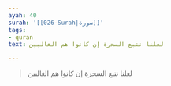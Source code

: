 ```yaml
---
ayah: 40
surah: '[[026-Surah|سورة]]'
tags:
- quran
text: لعلنا نتبع السحرة إن كانوا هم الغالبين

---
```

> لعلنا نتبع السحرة إن كانوا هم الغالبين
